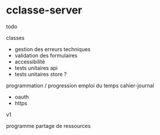 # cclasse-server

todo

classes
- gestion des erreurs techniques
- validation des formulaires
- accessibilité
- tests unitaires api
- tests unitaires store ?

programmation / progression
emploi du temps
cahier-journal



- oauth
- https


v1

programme
partage de ressources
